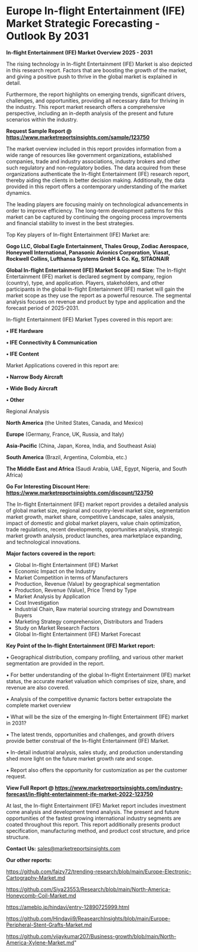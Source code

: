 # Europe In-flight Entertainment (IFE) Market Strategic Forecasting - Outlook By 2031

<Strong> In-flight Entertainment (IFE) Market Overview 2025 - 2031</strong>

The rising technology in In-flight Entertainment (IFE) Market is also depicted in this research report. Factors that are boosting the growth of the market, and giving a positive push to thrive in the global market is explained in detail.

Furthermore, the report highlights on emerging trends, significant drivers, challenges, and opportunities, providing all necessary data for thriving in the industry. This report market research offers a comprehensive perspective, including an in-depth analysis of the present and future scenarios within the industry.

<strong>Request Sample Report @ <a href=https://www.marketreportsinsights.com/sample/123750>https://www.marketreportsinsights.com/sample/123750</a></strong>

The market overview included in this report provides information from a wide range of resources like government organizations, established companies, trade and industry associations, industry brokers and other such regulatory and non-regulatory bodies. The data acquired from these organizations authenticate the In-flight Entertainment (IFE) research report, thereby aiding the clients in better decision making. Additionally, the data provided in this report offers a contemporary understanding of the market dynamics.

The leading players are focusing mainly on technological advancements in order to improve efficiency. The long-term development patterns for this market can be captured by continuing the ongoing process improvements and financial stability to invest in the best strategies.

Top Key players of In-flight Entertainment (IFE) Market are:

<strong>Gogo LLC, Global Eagle Entertainment, Thales Group, Zodiac Aerospace, Honeywell International, Panasonic Avionics Corporation, Viasat, Rockwell Collins, Lufthansa Systems GmbH & Co. Kg, SITAONAIR</strong>

<strong><b>Global In-flight Entertainment (IFE) Market Scope and Size:</b></strong>
The In-flight Entertainment (IFE) market is declared segment by company, region (country), type, and application. Players, stakeholders, and other participants in the global In-flight Entertainment (IFE) market will gain the market scope as they use the report as a powerful resource. The segmental analysis focuses on revenue and product by type and application and the forecast period of 2025-2031.

In-flight Entertainment (IFE) Market Types covered in this report are:

<strong>• IFE Hardware

• IFE Connectivity & Communication

• IFE Content</strong>

Market Applications covered in this report are:

<strong>• Narrow Body Aircraft

• Wide Body Aircraft

• Other</strong> 

Regional Analysis

<strong>North America</strong> (the United States, Canada, and Mexico)

<strong>Europe</strong> (Germany, France, UK, Russia, and Italy)

<strong>Asia-Pacific</strong> (China, Japan, Korea, India, and Southeast Asia)

<strong>South America</strong> (Brazil, Argentina, Colombia, etc.)

<strong>The Middle East and Africa</strong> (Saudi Arabia, UAE, Egypt, Nigeria, and South Africa)

<strong>Go For Interesting Discount Here: <a href=https://www.marketreportsinsights.com/discount/123750>https://www.marketreportsinsights.com/discount/123750</a></strong>

The In-flight Entertainment (IFE) market report provides a detailed analysis of global market size, regional and country-level market size, segmentation market growth, market share, competitive Landscape, sales analysis, impact of domestic and global market players, value chain optimization, trade regulations, recent developments, opportunities analysis, strategic market growth analysis, product launches, area marketplace expanding, and technological innovations.

<strong><b>Major factors covered in the report:</b></strong>
<ul>
  <li>Global In-flight Entertainment (IFE) Market </li>
  <li>Economic Impact on the Industry</li>
  <li>Market Competition in terms of Manufacturers</li>
  <li>Production, Revenue (Value) by geographical segmentation</li>
  <li>Production, Revenue (Value), Price Trend by Type</li>
  <li>Market Analysis by Application</li>
  <li>Cost Investigation</li>
  <li>Industrial Chain, Raw material sourcing strategy and Downstream Buyers</li>
  <li>Marketing Strategy comprehension, Distributors and Traders</li>
  <li>Study on Market Research Factors</li>
  <li>Global In-flight Entertainment (IFE) Market Forecast</li>
</ul>

<strong><b>Key Point of the In-flight Entertainment (IFE) Market report:</b></strong>

• Geographical distribution, company profiling, and various other market segmentation are provided in the report.

• For better understanding of the global In-flight Entertainment (IFE) market status, the accurate market valuation which comprises of size, share, and revenue are also covered.

• Analysis of the competitive dynamic factors better extrapolate the complete market overview

• What will be the size of the emerging In-flight Entertainment (IFE) market in 2031?

• The latest trends, opportunities and challenges, and growth drivers provide better construal of the In-flight Entertainment (IFE) Market.

• In-detail industrial analysis, sales study, and production understanding shed more light on the future market growth rate and scope.

• Report also offers the opportunity for customization as per the customer request.

<strong><b>View Full Report @ <a href=https://www.marketreportsinsights.com/industry-forecast/in-flight-entertainment-ife-market-2022-123750>https://www.marketreportsinsights.com/industry-forecast/in-flight-entertainment-ife-market-2022-123750</a></b></strong>


At last, the In-flight Entertainment (IFE) Market report includes investment come analysis and development trend analysis. The present and future opportunities of the fastest growing international industry segments are coated throughout this report. This report additionally presents product specification, manufacturing method, and product cost structure, and price structure.

<strong>Contact Us:</strong>
sales@marketreportsinsights.com

<strong>Our other reports:</strong>

<a href=https://github.com/faizy72/trending-research/blob/main/Europe-Electronic-Cartography-Market.md>https://github.com/faizy72/trending-research/blob/main/Europe-Electronic-Cartography-Market.md</a>

<a href=https://github.com/Siya23553/Research/blob/main/North-America-Honeycomb-Coil-Market.md>https://github.com/Siya23553/Research/blob/main/North-America-Honeycomb-Coil-Market.md</a>

<a href=https://ameblo.jp/hindavi/entry-12890725999.html>https://ameblo.jp/hindavi/entry-12890725999.html</a>

<a href=https://github.com/Hindavii9/ReasearchInsights/blob/main/Europe-Peripheral-Stent-Grafts-Market.md>https://github.com/Hindavii9/ReasearchInsights/blob/main/Europe-Peripheral-Stent-Grafts-Market.md</a>

<a href=https://github.com/vijaykumar207/Business-growth/blob/main/North-America-Xylene-Market.md>https://github.com/vijaykumar207/Business-growth/blob/main/North-America-Xylene-Market.md</a>"
